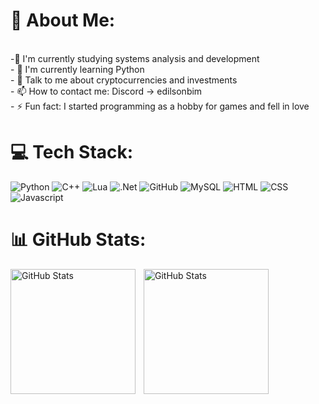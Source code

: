 # 💫 About Me:
<br>
-🔭 I'm currently studying systems analysis and development<br/>
- 🌱 I'm currently learning Python<br/>
- 💬  Talk to me about cryptocurrencies and investments<br/>
- 📫 How to contact me: Discord -> edilsonbim<br/>
- ⚡ Fun fact: I started programming as a hobby for games and fell in love<br/>


# 💻 Tech Stack:
![Python](https://img.shields.io/badge/Python-%2300f.svg?style=for-the-badge&logo=python-sharp&logoColor=white) ![C++](https://img.shields.io/badge/c++-%2300599C.svg?style=for-the-badge&logo=c%2B%2B&logoColor=white) ![Lua](https://img.shields.io/badge/lua-%232C2D72.svg?style=for-the-badge&logo=lua&logoColor=white) ![.Net](https://img.shields.io/badge/.NET-5C2D91?style=for-the-badge&logo=.net&logoColor=white) ![GitHub](https://img.shields.io/badge/GitHub-%23121011.svg?style=for-the-badge&logo=github&logoColor=white) ![MySQL](https://img.shields.io/badge/mysql-%2300f.svg?style=for-the-badge&logo=mysql&logoColor=white) ![HTML](https://img.shields.io/badge/HTML-%23239120.svg?style=for-the-badge&logo=HTML-sharp&logoColor=white) ![CSS](https://img.shields.io/badge/CSS-%232C2D72.svg?style=for-the-badge&logo=css&logoColor=white) ![Javascript](https://img.shields.io/badge/Javascript-5C2D91?style=for-the-badge&logo=Javascript&logoColor=white)
# 📊 GitHub Stats:
<p>
  <img 
    align="left" 
    alt="GitHub Stats" 
    height="200" 
    style="padding-right: 10px;" 
    src="https://github-readme-stats.vercel.app/api?username=edilsonbim&show_icons=true&theme=dark&hide_border=false&include_all_commits=false&count_private=false" 
  />

<img 
      align="left" 
      alt="GitHub Stats" 
      height="200" 
      src="https://github-readme-stats.vercel.app/api/top-langs/?username=edilsonbim&theme=dark&hide_border=false&include_all_commits=false&count_private=false&layout=compact"
  />

</p>



